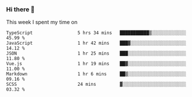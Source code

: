 ### Hi there 👋

<!--
**qiruohan/qiruohan** is a ✨ _special_ ✨ repository because its `README.md` (this file) appears on your GitHub profile.

Here are some ideas to get you started:

- 🔭 I’m currently working on ...
- 🌱 I’m currently learning ...
- 👯 I’m looking to collaborate on ...
- 🤔 I’m looking for help with ...
- 💬 Ask me about ...
- 📫 How to reach me: ...
- 😄 Pronouns: ...
- ⚡ Fun fact: ...
-->

This week I spent my time on 
<!--START_SECTION:waka-->

```text
TypeScript                 5 hrs 34 mins   ███████████▒░░░░░░░░░░░░░   45.99 %
JavaScript                 1 hr 42 mins    ███▓░░░░░░░░░░░░░░░░░░░░░   14.12 %
JSON                       1 hr 25 mins    ███░░░░░░░░░░░░░░░░░░░░░░   11.80 %
Vue.js                     1 hr 19 mins    ██▓░░░░░░░░░░░░░░░░░░░░░░   11.00 %
Markdown                   1 hr 6 mins     ██▒░░░░░░░░░░░░░░░░░░░░░░   09.16 %
SCSS                       24 mins         ▓░░░░░░░░░░░░░░░░░░░░░░░░   03.32 %
```

<!--END_SECTION:waka-->
